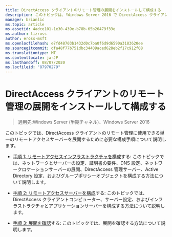 ```yaml
---
title: DirectAccess クライアントのリモート管理の展開をインストールして構成する
description: このトピックは、「Windows Server 2016 で DirectAccess クライアントをリモート管理する」ガイドの一部です。
manager: brianlic
ms.topic: article
ms.assetid: 4adce101-1e30-439e-b78b-65b26479f33e
ms.author: lizross
author: eross-msft
ms.openlocfilehash: e7fd48703b1432d0c7ba0f6d9d6590a3183620ee
ms.sourcegitcommit: dfa48f77b751dbc34409aced628eb2f17c912f08
ms.translationtype: MT
ms.contentlocale: ja-JP
ms.lasthandoff: 08/07/2020
ms.locfileid: "87970279"
---
```

# <a name="install-and-configure-deployment-for-remote-management-of-directaccess-clients"></a>DirectAccess クライアントのリモート管理の展開をインストールして構成する

>適用先:Windows Server (半期チャネル)、Windows Server 2016

このトピックでは、DirectAccess クライアントのリモート管理に使用できる単一のリモートアクセスサーバーを展開するために必要な構成手順について説明します。

-   [手順 1: リモートアクセスインフラストラクチャを構成](Step-1-Configure-the-Remote-Access-Infrastructure.md)する: このトピックでは、ネットワークとサーバーの設定、証明書の要件、DNS 設定、ネットワークロケーションサーバーの展開、DirectAccess 管理サーバー、Active Directory 設定、およびグループポリシーオブジェクトを構成する方法について説明します。

-   [手順 2: リモートアクセスサーバーを構成](Step-2-Configure-the-Remote-Access-Server.md)する: このトピックでは、DirectAccess クライアントコンピューター、サーバー設定、およびインフラストラクチャとアプリケーションサーバーを構成する方法について説明します。

-   [手順 3: 展開を確認](Step-3-Verify-the-Deployment_2.md)する: このトピックでは、展開を確認する方法について説明します。




